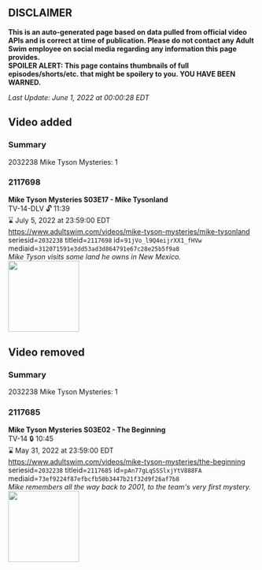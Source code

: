 ## DISCLAIMER
**This is an auto-generated page based on data pulled from official video APIs and is correct at time of publication. Please do not contact any Adult Swim employee on social media regarding any information this page provides.**  
**SPOILER ALERT: This page contains thumbnails of full episodes/shorts/etc. that might be spoilery to you. YOU HAVE BEEN WARNED.**  

_Last Update: June 1, 2022 at 00:00:28 EDT_
## Video added
### Summary
2032238 Mike Tyson Mysteries: 1  
### 2117698
**Mike Tyson Mysteries S03E17 - Mike Tysonland**  
TV-14-DLV 🔓 11:39  
⌛ July 5, 2022 at 23:59:00 EDT  
https://www.adultswim.com/videos/mike-tyson-mysteries/mike-tysonland  
seriesid=`2032238` titleid=`2117698` id=`91jVo_l9Q4eijrXX1_fHVw` mediaid=`312071591e3dd53ad3d864791e67c28e25b5f9a8`  
_Mike Tyson visits some land he owns in New Mexico._  
<a href="https://media.cdn.adultswim.com/uploads/20200311/thumbnails/2_203111536563-miketysonmysteries_315_dup-20170623.jpg"><img src="https://media.cdn.adultswim.com/uploads/20200311/thumbnails/2_203111536563-miketysonmysteries_315_dup-20170623.jpg" height="144px" /></a>
## Video removed
### Summary
2032238 Mike Tyson Mysteries: 1  
### 2117685
**Mike Tyson Mysteries S03E02 - The Beginning**  
TV-14 🔒 10:45  
⌛ May 31, 2022 at 23:59:00 EDT  
https://www.adultswim.com/videos/mike-tyson-mysteries/the-beginning  
seriesid=`2032238` titleid=`2117685` id=`pAn77gLqSSSlxjYtV888FA` mediaid=`73ef9224f87efbcfb50b3447b21f32d9f26af7b8`  
_Mike remembers all the way back to 2001, to the team's very first mystery._  
<a href="https://media.cdn.adultswim.com/uploads/20200311/thumbnails/2_203111531239-miketysonmysteries_302.jpg"><img src="https://media.cdn.adultswim.com/uploads/20200311/thumbnails/2_203111531239-miketysonmysteries_302.jpg" height="144px" /></a>
